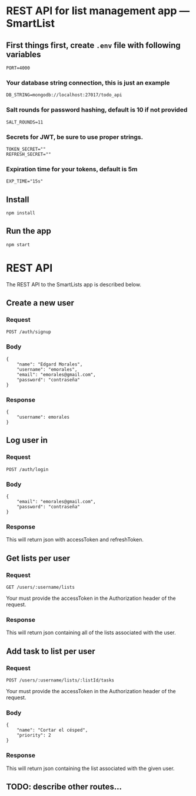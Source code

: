 # REST API for list management app — SmartList

## First things first, create `.env` file with following variables
    PORT=4000
### Your database string connection, this is just an example
    DB_STRING=mongodb://localhost:27017/todo_api
### Salt rounds for password hashing, default is 10 if not provided
    SALT_ROUNDS=11 
### Secrets for JWT, be sure to use proper strings.
    TOKEN_SECRET=""
    REFRESH_SECRET=""
### Expiration time for your tokens, default is 5m
    EXP_TIME="15s"

## Install

    npm install

## Run the app

    npm start



# REST API

The REST API to the SmartLists app is described below.

## Create a new user

### Request

`POST /auth/signup`

### Body
```
{
    "name": "Edgard Morales",
    "username": "emorales",
    "email": "emorales@gmail.com",
    "password": "contraseña"
}
```

### Response
```
{
    "username": emorales
}
```
## Log user in

### Request

`POST /auth/login`

### Body
```
{
    "email": "emorales@gmail.com",
    "password": "contraseña"
}
```

### Response
This will return json with accessToken and refreshToken. 

## Get lists per user

### Request

`GET /users/:username/lists`

Your must provide the accessToken in the Authorization header of the request.

### Response
This will return json containing all of the lists associated with the user.

## Add task to list per user

### Request

`POST /users/:username/lists/:listId/tasks`

Your must provide the accessToken in the Authorization header of the request.

### Body
```
{
    "name": "Cortar el césped",
    "priority": 2
}
```

### Response
This will return json containing the list associated with the given user.

## TODO: describe other routes...
